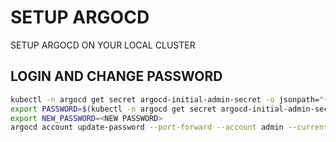 # SETUP ARGOCD

SETUP ARGOCD ON YOUR LOCAL CLUSTER

## LOGIN AND CHANGE PASSWORD

```bash
kubectl -n argocd get secret argocd-initial-admin-secret -o jsonpath="{.data.password}" | base64 -d | xargs argocd login --port-forward --insecure --username admin --password
export PASSWORD=$(kubectl -n argocd get secret argocd-initial-admin-secret -o jsonpath="{.data.password}" | base64 -d; echo)
export NEW_PASSWORD=<NEW PASSWORD>
argocd account update-password --port-forward --account admin --current-password=$PASSWORD --new-password=$NEW_PASSWORD
```
